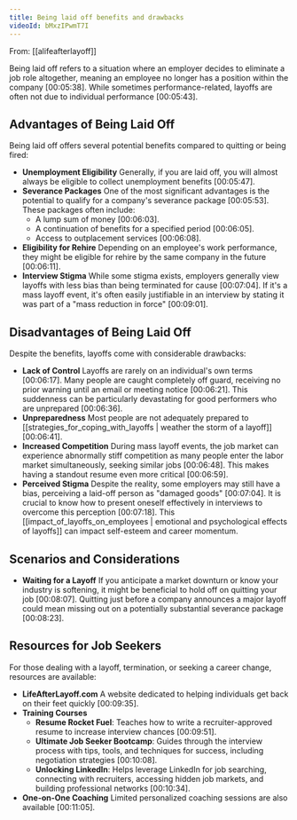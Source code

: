 ```yaml
---
title: Being laid off benefits and drawbacks
videoId: bMxzIPwmT7I
---
```


From: [[alifeafterlayoff]] <br/> 

Being laid off refers to a situation where an employer decides to eliminate a job role altogether, meaning an employee no longer has a position within the company <a class="yt-timestamp" data-t="00:05:38">[00:05:38]</a>. While sometimes performance-related, layoffs are often not due to individual performance <a class="yt-timestamp" data-t="00:05:43">[00:05:43]</a>.

## Advantages of Being Laid Off

Being laid off offers several potential benefits compared to quitting or being fired:

*   **Unemployment Eligibility**
    Generally, if you are laid off, you will almost always be eligible to collect unemployment benefits <a class="yt-timestamp" data-t="00:05:47">[00:05:47]</a>.
*   **Severance Packages**
    One of the most significant advantages is the potential to qualify for a company's severance package <a class="yt-timestamp" data-t="00:05:53">[00:05:53]</a>. These packages often include:
    *   A lump sum of money <a class="yt-timestamp" data-t="00:06:03">[00:06:03]</a>.
    *   A continuation of benefits for a specified period <a class="yt-timestamp" data-t="00:06:05">[00:06:05]</a>.
    *   Access to outplacement services <a class="yt-timestamp" data-t="00:06:08">[00:06:08]</a>.
*   **Eligibility for Rehire**
    Depending on an employee's work performance, they might be eligible for rehire by the same company in the future <a class="yt-timestamp" data-t="00:06:11">[00:06:11]</a>.
*   **Interview Stigma**
    While some stigma exists, employers generally view layoffs with less bias than being terminated for cause <a class="yt-timestamp" data-t="00:07:04">[00:07:04]</a>. If it's a mass layoff event, it's often easily justifiable in an interview by stating it was part of a "mass reduction in force" <a class="yt-timestamp" data-t="00:09:01">[00:09:01]</a>.

## Disadvantages of Being Laid Off

Despite the benefits, layoffs come with considerable drawbacks:

*   **Lack of Control**
    Layoffs are rarely on an individual's own terms <a class="yt-timestamp" data-t="00:06:17">[00:06:17]</a>. Many people are caught completely off guard, receiving no prior warning until an email or meeting notice <a class="yt-timestamp" data-t="00:06:21">[00:06:21]</a>. This suddenness can be particularly devastating for good performers who are unprepared <a class="yt-timestamp" data-t="00:06:36">[00:06:36]</a>.
*   **Unpreparedness**
    Most people are not adequately prepared to [[strategies_for_coping_with_layoffs | weather the storm of a layoff]] <a class="yt-timestamp" data-t="00:06:41">[00:06:41]</a>.
*   **Increased Competition**
    During mass layoff events, the job market can experience abnormally stiff competition as many people enter the labor market simultaneously, seeking similar jobs <a class="yt-timestamp" data-t="00:06:48">[00:06:48]</a>. This makes having a standout resume even more critical <a class="yt-timestamp" data-t="00:06:59">[00:06:59]</a>.
*   **Perceived Stigma**
    Despite the reality, some employers may still have a bias, perceiving a laid-off person as "damaged goods" <a class="yt-timestamp" data-t="00:07:04">[00:07:04]</a>. It is crucial to know how to present oneself effectively in interviews to overcome this perception <a class="yt-timestamp" data-t="00:07:18">[00:07:18]</a>. This [[impact_of_layoffs_on_employees | emotional and psychological effects of layoffs]] can impact self-esteem and career momentum.

## Scenarios and Considerations

*   **Waiting for a Layoff**
    If you anticipate a market downturn or know your industry is softening, it might be beneficial to hold off on quitting your job <a class="yt-timestamp" data-t="00:08:07">[00:08:07]</a>. Quitting just before a company announces a major layoff could mean missing out on a potentially substantial severance package <a class="yt-timestamp" data-t="00:08:23">[00:08:23]</a>.

## Resources for Job Seekers

For those dealing with a layoff, termination, or seeking a career change, resources are available:

*   **LifeAfterLayoff.com**
    A website dedicated to helping individuals get back on their feet quickly <a class="yt-timestamp" data-t="00:09:35">[00:09:35]</a>.
*   **Training Courses**
    *   **Resume Rocket Fuel**: Teaches how to write a recruiter-approved resume to increase interview chances <a class="yt-timestamp" data-t="00:09:51">[00:09:51]</a>.
    *   **Ultimate Job Seeker Bootcamp**: Guides through the interview process with tips, tools, and techniques for success, including negotiation strategies <a class="yt-timestamp" data-t="00:10:08">[00:10:08]</a>.
    *   **Unlocking LinkedIn**: Helps leverage LinkedIn for job searching, connecting with recruiters, accessing hidden job markets, and building professional networks <a class="yt-timestamp" data-t="00:10:34">[00:10:34]</a>.
*   **One-on-One Coaching**
    Limited personalized coaching sessions are also available <a class="yt-timestamp" data-t="00:11:05">[00:11:05]</a>.